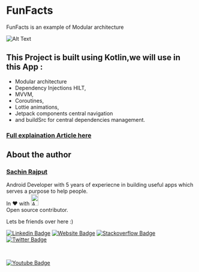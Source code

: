 # FunFacts
FunFacts is an example of Modular architecture


![Alt Text](https://github.com/droid-lover/FunFacts/blob/master/images/FunFactsAppbySachin.jpg) 

## This Project is built using Kotlin,we will use in this App :
* Modular architecture
* Dependency Injections HILT,
* MVVM, 
* Coroutines, 
* Lottie animations, 
* Jetpack components central navigation 
* and buildSrc for central dependencies management.

### <a href="https://medium.com/native-mobile-bits/modular-android-app-architecture-build-to-scale-d6f402cbd93a/">Full explaination Article here</a>


## About the author 
### <a href="https://iamsachinrajput.medium.com/"> Sachin Rajput</a>
  Android Developer with 5 years of experiecne in building useful apps which serves a purpose to help people. <br/>
  In :heart: with <img src="https://github.com/myJarvis/EasyAnalytics/blob/master/images/android.png" alt="Android" width=20  height=30> </br> Open source contributor.
   
   
 Lets be friends over here :) 
  
[![Linkedin Badge](https://img.shields.io/badge/-LinkedIn-0e76a8?style=flat-square&logo=Linkedin&logoColor=white)](https://www.linkedin.com/in/sachin-rajput-998b48105/)
[![Website Badge](https://img.shields.io/badge/Medium-3b5998?style=flat-square&logo=google-chrome&logoColor=white)](https://droid-lover.medium.com/)
[![Stackoverflow Badge](https://img.shields.io/badge/-Stackoverflow-FFA500?style=flat-square&logo=Stackoverflow&logoColor=orange)](https://stackoverflow.com/users/7193506/sachin)
[![Twitter Badge](https://img.shields.io/twitter/follow/droid_lover_?style=social)](https://twitter.com/droid_lover_)

</br>

[![Youtube Badge](https://img.shields.io/badge/YouTube-FF0000?style=for-the-badge&logo=youtube&logoColor=white)](https://www.youtube.com/channel/UCTjQSpx2waqXTC37AgM8qyA)

